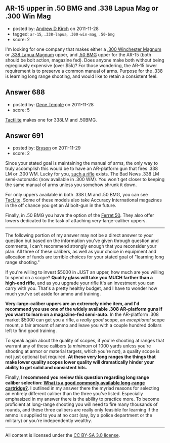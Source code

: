 ## AR-15 upper in .50 BMG and .338 Lapua Mag or .300 Win Mag

- posted by: [Andrew D Kirch](https://stackexchange.com/users/-1/266-andrew-d-kirch) on 2011-11-28
- tagged: `ar-15`, `.338-lapua`, `.300-win-mag`, `.50-bmg`
- score: 2

<p>I'm looking for one company that makes either a <a href="http://en.wikipedia.org/wiki/.300_Winchester_Magnum" rel="nofollow">.300 Winchester Magnum</a> or <a href="http://en.wikipedia.org/wiki/.338_Lapua_Magnum" rel="nofollow">.338 Lapua Magnum</a> upper, and <a href="http://en.wikipedia.org/wiki/.50_BMG" rel="nofollow">.50 BMG</a> upper for the AR-15 (both should be bolt action, magazine fed). Does anyone make both without being egregiously expensive (over $5k)?
For those wondering, the AR-15 lower requirement is to preserve a common manual of arms.
Purpose for the .338 is learning long range shooting, and would like to retain a consistent feel.</p>



## Answer 688

- posted by: [Gene Temple](https://stackexchange.com/users/-1/254-gene-temple) on 2011-11-28
- score: 5

<p><a href="http://www.tactilite.com/">Tactilite</a> makes one for 338LM and .50BMG.  </p>



## Answer 691

- posted by: [Bryson](https://stackexchange.com/users/-1/32-bryson) on 2011-11-29
- score: 2

<p>Since your stated goal is maintaining the manual of arms, the only way to truly accomplish this would be to have an AR-platform gun that fires .338 LM or .300 WM. Lucky for you, <a href="http://www.onlylongrange.com/badnews.asp" rel="nofollow">such a rifle</a> exists. The Bad News .338 LM semi-automatic (now available in .300 WM). You won't get closer to keeping the same manual of arms unless you somehow shrunk it down.</p>

<p>For only uppers available in both .338 LM and .50 BMG, you can see <a href="http://www.tactilite.com/" rel="nofollow">TacLite</a>. Some of these models also take Accuracy International magazines in the off chance you get an AI bolt-gun in the future.</p>

<p>Finally, in .50 BMG you have the option of the <a href="http://www.ferret50.com/ordering.html" rel="nofollow">Ferret 50</a>. They also offer lowers dedicated to the task of attaching very-large-caliber uppers.</p>

<hr>

<p>The following portion of my answer may not be a direct answer to your question but based on the information you've given through question and comments, I can't recommend strongly enough that you reconsider your plan. All three of these calibers, as well as your choice in equipment and allocation of funds are terrible choices for your stated goal of "learning long range shooting."</p>

<p>If you're willing to invest $5000 in JUST an upper, how much are you willing to spend on a scope? <strong>Quality glass will take you MUCH farther than a high-end rifle</strong>, and as you upgrade your rifle it's an investment you can carry with you. That's a pretty healthy budget, and I have to wonder how much you've set aside for ammo and training.</p>

<p><strong>Very-large-caliber uppers are an extremely niche item, and I'd recommend you use one of the widely available .308 AR-platform guns if you want to learn on a magazine-fed semi-auto.</strong> In the AR-platform .308 market $5000 can get you a rifle, a <em>really good</em> scope, an <em>exceptional</em> scope mount, a fair amount of ammo and leave you with a couple hundred dollars left to find good training.</p>

<p>To speak again about the quality of scopes, if you're shooting at ranges that warrant any of these calibers (a <em>minimum</em> of 1000 yards unless you're shooting at armor or material targets, which you're not), a quality scope is not just optional but required. <strong>At these very long ranges the things that make lower quality scopes lower quality will dramatically hinder your ability to get solid and consistent hits.</strong></p>

<p>Finally, <strong>I recommend you review this question regarding long range caliber selection: <a href="http://firearms.stackexchange.com/questions/516/what-is-a-good-commonly-available-long-range-cartridge/520#520">What is a good commonly available long-range cartridge?</a></strong>. I outlined in my answer there the myriad reasons for selecting an entirely different caliber than the three you've listed. Especially emphasized in my answer there is the ability to practice more. To become proficient at long-range shooting you will need to fire many thousands of rounds, and these three calibers are really only feasible for learning if the ammo is supplied to you at no cost (say, by a police department or the military) or you're independently wealthy.</p>




---

All content is licensed under the [CC BY-SA 3.0 license](https://creativecommons.org/licenses/by-sa/3.0/).
